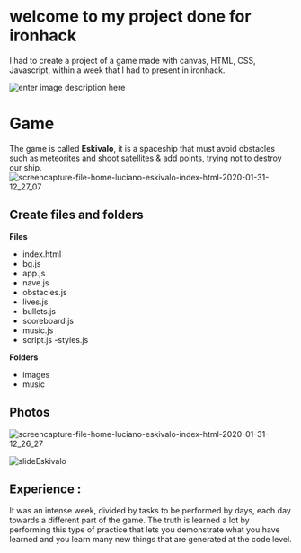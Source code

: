 # welcome to my project done for ironhack
I had to create a project of a game made with canvas, HTML, CSS, Javascript, within a week that I had to present in ironhack.

![enter image description here](https://pbs.twimg.com/profile_images/1027107018904150016/_LSCoA74.jpg)

# Game
The game is called **Eskivalo**, it is a spaceship that must avoid obstacles such as meteorites and shoot satellites & add points, trying not to destroy our ship.
![screencapture-file-home-luciano-eskivalo-index-html-2020-01-31-12_27_07](https://user-images.githubusercontent.com/17044301/73544598-cf4d5d80-4439-11ea-8a90-65ece4c1d5bf.png)



## Create files and folders

 
**Files**
 - index.html
 - bg.js
 - app.js
 - nave.js
 - obstacles.js
 - lives.js
 - bullets.js
 - scoreboard.js
 - music.js
 - script.js
 -styles.js 
 
**Folders**
 - images
 - music

## Photos
![screencapture-file-home-luciano-eskivalo-index-html-2020-01-31-12_26_27](https://user-images.githubusercontent.com/17044301/73544754-2a7f5000-443a-11ea-8fbe-94997a3a0e04.png)

![slideEskivalo](https://user-images.githubusercontent.com/17044301/73544822-4da9ff80-443a-11ea-806a-b9cdcee1b871.png)

  
##  Experience :
  
It was an intense week, divided by tasks to be performed by days, each day towards a different part of the game. The truth is learned a lot by performing this type of practice that lets you demonstrate what you have learned and you learn many new things that are generated at the code level.
